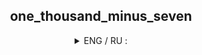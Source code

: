 <h2 align = "center">
one_thousand_minus_seven
</h2>

<details align = "center">
<summary>ENG / RU : </summary>
<br></br>
These scripts are a score from 1000 to -1 by subtracting 7. Is entertaining.
<br></br>
Данные скрипты являются счётом от 1000 до -1 путём вычитания 7. Является развлекательным.
<br></br>
</details>
